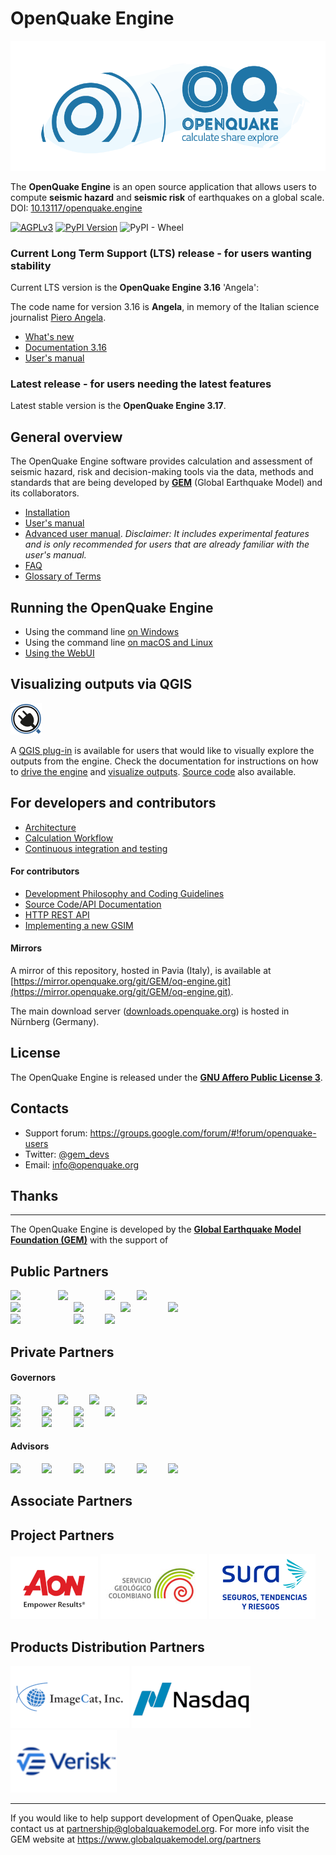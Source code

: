 # OpenQuake Engine

![OpenQuake Logo](https://raw.githubusercontent.com/gem/oq-infrastructure/master/logos/oq-logo.png)

The **OpenQuake Engine** is an open source application that allows users to compute **seismic hazard** and **seismic risk** of earthquakes on a global scale. DOI: [10.13117/openquake.engine](https://doi.org/10.13117/openquake.engine)

<!-- GEM BEGIN: apply the following patch with the proper values for the next release
-[![Build Status](https://travis-ci.org/gem/oq-engine.svg?branch=master)](https://travis-ci.org/gem/oq-engine)
 
-### Current stable
+## OpenQuake Engine version 2.6 (Gutenberg)
 
-Current stable version is the **OpenQuake Engine 2.5** 'Fourier'. The documentation is available at https://github.com/gem/oq-engine/tree/engine-2.5#openquake-engine.
-* [What's new](../engine-2.5/doc/whats-new.md)
-
+Starting from OpenQuake version 2.0 we have introduced a "code name" to honour earthquake scientists.
 
+The code name for version 2.6 is **Gutenberg**, in memory of [Beno Gutenberg](https://en.wikipedia.org/wiki/Beno_Gutenberg).
+* [What's new](../engine-2.6/doc/whats-new.md)
+ 
+## Documentation
-## Documentation (master tree)
-->

[![AGPLv3](https://www.gnu.org/graphics/agplv3-88x31.png)](https://www.gnu.org/licenses/agpl.html)
[![PyPI Version](https://img.shields.io/pypi/v/openquake.engine.svg)](https://pypi.python.org/pypi/openquake.engine)
![PyPI - Wheel](https://img.shields.io/pypi/wheel/openquake.engine.svg)

### Current Long Term Support (LTS) release - for users wanting stability

Current LTS version is the **OpenQuake Engine 3.16** 'Angela':

The code name for version 3.16 is **Angela**, in memory of the Italian science journalist [Piero Angela](https://en.wikipedia.org/wiki/Piero_Angela).
* [What's new](../engine-3.16/doc/whats-new.md)
* [Documentation 3.16](https://github.com/gem/oq-engine/tree/engine-3.16#openquake-engine)
* [User's manual](https://docs.openquake.org/oq-engine/manual/latest/)


### Latest release - for users needing the latest features

Latest stable version is the **OpenQuake Engine 3.17**.

<!-- GEM END -->

## General overview

The OpenQuake Engine software provides calculation and assessment of seismic hazard, risk and decision-making tools via the data, methods and standards that are being developed by **[GEM](http://www.globalquakemodel.org)** (Global Earthquake Model) and its collaborators.

* [Installation](doc/installing/README.md)
* [User's manual](https://docs.openquake.org/oq-engine/manual/latest/)
* [Advanced user manual](https://docs.openquake.org/oq-engine/advanced/master/). _Disclaimer: It includes experimental features and is only recommended for users that are already familiar with the user's manual._
* [FAQ](doc/faq.md)
* [Glossary of Terms](doc/glossary.md)


## Running the OpenQuake Engine

* Using the command line [on Windows](doc/running/windows.md)
* Using the command line [on macOS and Linux](doc/running/unix.md)
* [Using the WebUI](doc/running/server.md)

## Visualizing outputs via QGIS

<img src="https://github.com/gem/oq-infrastructure/raw/master/icons/irmt_icon.png" alt="IRMT Logo" width="50" >

A [QGIS plug-in](https://plugins.qgis.org/plugins/svir/) is available for users that would like to visually explore the outputs from the engine. 
Check the documentation for instructions on how to [drive the engine](https://docs.openquake.org/oq-irmt-qgis/latest/14_driving_the_oqengine.html) and [visualize outputs](https://docs.openquake.org/oq-irmt-qgis/latest/15_viewer_dock.html). [Source code](https://github.com/gem/oq-irmt-qgis) also available.

## For developers and contributors

* [Architecture](doc/adv-manual/architecture.rst)
* [Calculation Workflow](doc/calculation-workflow.md)
* [Continuous integration and testing](doc/testing.md)

#### For contributors

* [Development Philosophy and Coding Guidelines](doc/development-guidelines.md)
* [Source Code/API Documentation](http://docs.openquake.org/oq-engine/)
* [HTTP REST API](doc/web-api.md)
* [Implementing a new GSIM](doc/implementing-new-gsim.md)


#### Mirrors

A mirror of this repository, hosted in Pavia (Italy), is available at [https://mirror.openquake.org/git/GEM/oq-engine.git](https://mirror.openquake.org/git/GEM/oq-engine.git).

The main download server ([downloads.openquake.org](https://downloads.openquake.org/)) is hosted in Nürnberg (Germany).


## License

The OpenQuake Engine is released under the **[GNU Affero Public License 3](LICENSE)**.

## Contacts

* Support forum: https://groups.google.com/forum/#!forum/openquake-users
* Twitter: [@gem_devs](https://twitter.com/gem_devs)
* Email: info@openquake.org


## Thanks

***

The OpenQuake Engine is developed by the **[Global Earthquake Model Foundation (GEM)](http://gem.foundation)** with the support of

## Public Partners

<img src="https://cloud-storage.globalquakemodel.org/public/partners-logo/Nerc-logo.png" width="15%" align="left" />
<img src="https://cloud-storage.globalquakemodel.org/public/partners-logo/DPC_logo.jpg" width="15%" align="left"  />
<img src="https://cloud-storage.globalquakemodel.org/public/partners-logo/Gns-science-logo.jpg" width="10%" align="left" />
<img src="https://cloud-storage.globalquakemodel.org/public/partners-logo/Ga@2x.png" width="15%" />
<br />
<img src="https://cloud-storage.globalquakemodel.org/public/partners-logo/Nanyang-Technological-University-NTU.jpg" width="20%" align="left" />
<img src="https://cloud-storage.globalquakemodel.org/public/partners-logo/NSET_logo.png" width="15%" align="left" />
<img src="https://cloud-storage.globalquakemodel.org/public/partners-logo/Canada_Wordmark_2c.jpg" width="15%" align="left" />
<img src="https://cloud-storage.globalquakemodel.org/public/partners-logo/USAID-Identity.png" width="15%" />
<br />
<img src="https://cloud-storage.globalquakemodel.org/public/partners-logo/Swiss-logo.jpg" width="20%" align="left" />
<img src="https://cloud-storage.globalquakemodel.org/public/partners-logo/Logomark_color_2t_2_rgb.png" width="10%" align="left" />
<img src="https://cloud-storage.globalquakemodel.org/public/partners-logo/TEM_logo.gif" width="10%" />


## Private Partners

#### Governors
<img src="https://cloud-storage.globalquakemodel.org/public/partners-logo/Allianz_logo.png" width="15%" align="left" />
<img src="https://cloud-storage.globalquakemodel.org/public/partners-logo/Aon_logo.png" width="10%" align="left" />
<img src="https://cloud-storage.globalquakemodel.org/public/partners-logo/Eucentre_logo.png" width="15%" align="left" />
<img src="https://cloud-storage.globalquakemodel.org/public/partners-logo/Hannover_Re.png" width="10%" />
<br />
<img src="https://cloud-storage.globalquakemodel.org/public/partners-logo/Fm-global.png" width="10%" align="left" />
<img src="https://cloud-storage.globalquakemodel.org/public/partners-logo/MMC_SEO.jpg" width="10%" align="left" />
<img src="https://cloud-storage.globalquakemodel.org/public/partners-logo/Moodys_RMS.png" width="10%" align="left" />
<img src="https://cloud-storage.globalquakemodel.org/public/partners-logo/Munich_Re.png" width="10%" align="left" />
<br />
<img src="https://cloud-storage.globalquakemodel.org/public/partners-logo/Swiss-re-logo.png" width="10%" align="left" />
<img src="https://cloud-storage.globalquakemodel.org/public/partners-logo/Verisk_New_Logo.png" width="10%" align="left" />
<img src="https://cloud-storage.globalquakemodel.org/public/partners-logo/Wtwlogo.png" width="10%" />


#### Advisors
<img src="https://cloud-storage.globalquakemodel.org/public/partners-logo/Axa_logo.png" width="10%" align="left" />
<img src="https://cloud-storage.globalquakemodel.org/public/partners-logo/CelsiusPro_logo.png" width="10%" align="left" />
<img src="https://cloud-storage.globalquakemodel.org/public/partners-logo/Descartes-underwriting-logo.png" width="10%" align="left" />
<img src="https://cloud-storage.globalquakemodel.org/public/partners-logo/Oneconcern-topiqs2020-thumbnail-image.png" width="10%" align="left" />
<img src="https://cloud-storage.globalquakemodel.org/public/partners-logo/PartnerRe_logo.png" width="10%" align="left" />
<img src="https://cloud-storage.globalquakemodel.org/public/partners-logo/Safehub_logo.png" width="10%" />

## Associate Partners

<img src="" width="10%" align="left" />
<img src="" width="10%" align="left" />
<img src="" width="10%" align="left" />
<img src="" width="10%" align="left" />
<img src="" width="10%" align="left" />
<img src="" width="10%" align="left" />
<img src="" width="10%" align="left" />
<img src="" width="10%" align="left" />


## Project Partners

![](https://github.com/gem/oq-infrastructure/raw/master/logos/project/aon.png)
![](https://github.com/gem/oq-infrastructure/raw/master/logos/project/sg.jpg)
![](https://github.com/gem/oq-infrastructure/raw/master/logos/project/sura.png)


## Products Distribution Partners

![](https://github.com/gem/oq-infrastructure/raw/master/logos/prod_distr/imagecat.png)
![](https://github.com/gem/oq-infrastructure/raw/master/logos/prod_distr/nasdaq.png)
![](https://github.com/gem/oq-infrastructure/raw/master/logos/prod_distr/verisk.png)

***


If you would like to help support development of OpenQuake, please contact us at [partnership@globalquakemodel.org](mailto:partnership@globalquakemodel.org).
For more info visit the GEM website at https://www.globalquakemodel.org/partners
